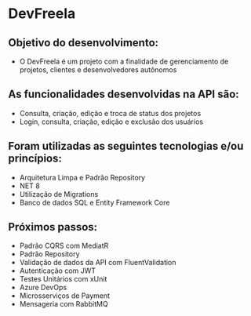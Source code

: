 # DevFreela

## Objetivo do desenvolvimento:

* O DevFreela é um projeto com a finalidade de gerenciamento de projetos, clientes e desenvolvedores autônomos

## As funcionalidades desenvolvidas na API são:

* Consulta, criação, edição e troca de status dos projetos
* Login, consulta, criação, edição e exclusão dos usuários

## Foram utilizadas as seguintes tecnologias e/ou princípios:

* Arquitetura Limpa e Padrão Repository
* NET 8
* Utilização de Migrations
* Banco de dados SQL e Entity Framework Core

## Próximos passos:

* Padrão CQRS com MediatR
* Padrão Repository
* Validação de dados da API com FluentValidation
* Autenticação com JWT
* Testes Unitários com xUnit
* Azure DevOps
* Microsserviços de Payment
* Mensageria com RabbitMQ
